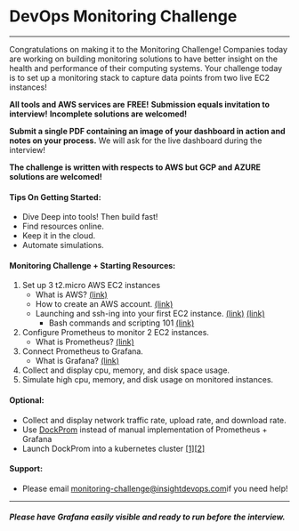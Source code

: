 # DevOps Monitoring Challenge
------

Congratulations on making it to the Monitoring Challenge! Companies today are working on building monitoring
solutions to have better insight on the health and performance of their computing systems. Your challenge
today is to set up a monitoring stack to capture data points from two live EC2 instances! ​ 

**All tools and AWS services are** **FREE!** 
**Submission equals invitation to interview!** **Incomplete solutions are welcomed!**

**Submit a single PDF containing an image of your dashboard in action and notes on your process.** 
We will ask for the live dashboard during the interview!

**The challenge is written with respects to AWS but GCP and AZURE solutions are welcomed!** 

#### Tips On Getting Started:

* Dive Deep into tools! Then build fast!
* Find resources online.
* Keep it in the cloud.
* Automate simulations.

#### Monitoring Challenge + Starting Resources:

1. Set up 3 t2.micro AWS EC2 instances
    * What is AWS? [(link)](https://youtu.be/qcY-uiEHhn0)
    * How to create an AWS account. [(link)](https://aws.amazon.com/premiumsupport/knowledge-center/create-and-activate-aws-account/)
    * Launching and ssh-ing into your first EC2 instance. [(link)](https://docs.aws.amazon.com/quickstarts/latest/vmlaunch/step-1-launch-instance.html) [(link)](https://youtu.be/BCM9aaaWvR0)
         * Bash commands and scripting 101 [(link)](https://linuxconfig.org/bash-scripting-tutorial-for-beginners)
2. Configure Prometheus to monitor 2 EC2 instances.
    * What is Prometheus? [(link)](https://prometheus.io/docs/introduction/overview/)
3. Connect Prometheus to Grafana.
    * What is Grafana? [(link)](https://grafana.com/grafana/)
4. Collect and display cpu, memory, and disk space usage.
5. Simulate high cpu, memory, and disk usage on monitored instances.

#### Optional:
*  Collect and display network traffic rate, upload rate, and download rate.
*  Use [DockProm](https://github.com/stefanprodan/dockprom) instead of manual implementation of Prometheus + Grafana
*  Launch DockProm into a kubernetes cluster [[1]](https://prometheus.io/docs/prometheus/latest/configuration/configuration/#%3Ckubernetes_sd_config)[[2]](https://www.weave.works/blog/prometheus-and-kubernetes-monitoring-your-applications/)

#### Support:

* Please email ​monitoring-challenge@insightdevops.com​ if you need help!

---------

##### Please have Grafana easily visible and ready to run before the interview.



